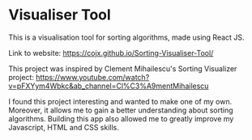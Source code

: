 # Visualiser Tool
 
This is a visualisation tool for sorting algorithms, made using React JS.

Link to website: https://cojx.github.io/Sorting-Visualiser-Tool/



This project was inspired by Clement Mihailescu's Sorting Visualizer project:
https://www.youtube.com/watch?v=pFXYym4Wbkc&ab_channel=Cl%C3%A9mentMihailescu



I found this project interesting and wanted to make one of my own. Moreover, it allows me to gain a better understanding about sorting algorithms. Building this app also allowed me to greatly improve my Javascript, HTML and CSS skills.




